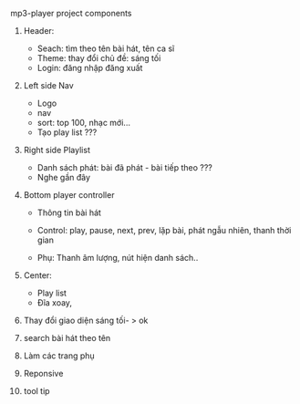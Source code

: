 mp3-player project
components

1. Header:
   - Seach: tìm theo tên bài hát, tên ca sĩ
   - Theme: thay đổi chủ đề: sáng tối
   - Login: đăng nhập đăng xuất
2. Left side Nav
   - Logo
   - nav
   - sort: top 100, nhạc mới...
   - Tạo play list ???
3. Right side Playlist
   - Danh sách phát: bài đã phát - bài tiếp theo ???
   - Nghe gần đây
4. Bottom player controller

   - Thông tin bài hát
   - Control: play, pause, next, prev, lặp bài, phát ngẫu nhiên, thanh thời gian

   - Phụ: Thanh âm lượng, nút hiện danh sách..

5. Center:

   - Play list
   - Đĩa xoay,

6. Thay đổi giao diện sáng tối- > ok
7. search bài hát theo tên
8. Làm các trang phụ
9. Reponsive
10. tool tip
